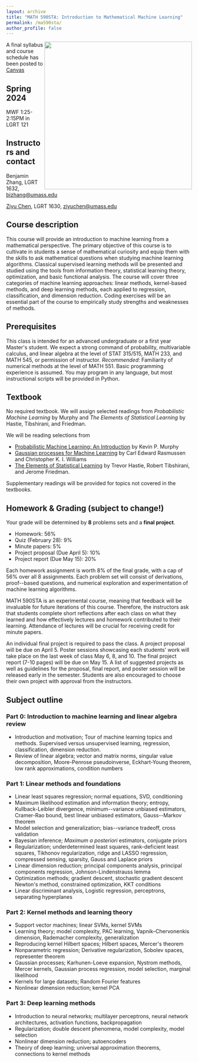 ```yaml
---
layout: archive
title: "MATH 590STA: Introduction to Mathematical Machine Learning"
permalink: /ma590sta/
author_profile: false
---
```


<!-- {% include base_path %}
 -->
 
 
 <!-- <span style="color:red"> ***As of 08 November 2023, enrollment for the class is full. However, if you are still interested in signing up for the course, please email us at bjzhang@umass.edu and ziyuchen@umass.edu.***  </span> -->

 [<img align="right" width="400" src="https://benjzhang.github.io/files/ma590sta_poster.png" />](https://benjzhang.github.io/files/ma590sta_poster.png)

A final syllabus and course schedule has been posted to [Canvas](https://umamherst.instructure.com/courses/8825)

## Spring 2024
MWF 1:25-2:15PM in LGRT 121

## Instructors and contact
Benjamin Zhang, LGRT 1632, bjzhang@umass.edu

[Ziyu Chen](https://sites.google.com/view/ziyu-chen), LGRT 1630, ziyuchen@umass.edu



## Course description

This course will provide an introduction to machine learning from a mathematical perspective. The primary objective of this course is to cultivate in students a sense of mathematical curiosity and equip them with the skills to ask mathematical questions when studying machine learning algorithms. Classical supervised learning methods will be presented and studied using the tools from information theory, statistical learning theory, optimization, and basic functional analysis. The course will cover three categories of machine learning approaches: linear methods, kernel-based methods, and deep learning methods, each applied to regression, classification, and dimension reduction. Coding exercises will be an essential part of the course to empirically study strengths and weaknesses of methods. 

## Prerequisites
This class is intended for an advanced undergraduate or a first year Master's student. We expect a strong command of probability, multivariable calculus, and linear algebra at the level of STAT 315/515, MATH 233, and MATH 545, or permission of instructor. *Recommended*: Familiarity of numerical methods at the level of MATH 551. Basic programming experience is assumed. You may program in any language, but most instructional scripts will be provided in Python.  


## Textbook 
No required textbook. We will assign selected readings from *Probabilistic Machine Learning* by Murphy and *The Elements of Statistical Learning* by Hastie, Tibshirani, and Friedman. 

We will be reading selections from 
- [Probabilistic Machine Learning: An Introduction](https://probml.github.io/pml-book/book1.html) by Kevin P. Murphy
- [Gaussian processes for Machine Learning](https://gaussianprocess.org/gpml/) by Carl Edward Rasmussen and Christopher K. I. Williams
- [The Elements of Statistical Learning](https://hastie.su.domains/ElemStatLearn/) by Trevor Hastie, Robert Tibshirani, and Jerome Friedman.

Supplementary readings will be provided for topics not covered in the textbooks. 



## Homework & Grading (subject to change!)
Your grade will be determined by **8** problems sets and a **final project**. 
- Homework: 56%
- Quiz (February 28): 9%
- Minute papers: 5%
- Project proposal (Due April 5): 10%
- Project report (Due May 15): 20% 

Each homework assignment is worth 8% of the final grade, with a cap of 56% over all 8 assignments. Each problem set will consist of derivations, proof--based questions, and numerical exploration and experimentation of machine learning algorithms. 

MATH 590STA is an experimental course, meaning that feedback will be invaluable for future iterations of this course. Therefore, the instructors ask that students complete short reflections after each class on what they learned and how effectively lectures and homework contributed to their learning. Attendance of lectures will be crucial for receiving credit for minute papers. 


An individual final project is required to pass the class. A project proposal will be due on April 5. Poster sessions showcasing each students' work will take place on the last week of class May 6, 8, and 10. The final project report (7-10 pages) will be due on May 15. A list of suggested projects as well as guidelines for the proposal, final report, and poster session will be released early in the semester.  Students are also encouraged to choose their own project with approval from the instructors. 



## Subject outline

### Part 0: Introduction to machine learning and linear algebra review
-  Introduction and motivation; Tour of machine learning topics and methods. Supervised versus unsupervised learning, regression, classification, dimension reduction. 
-  Review of linear algebra; vector and matrix norms, singular value decomposition, Moore-Penrose pseudoinverse, Eckhart-Young theorem, low rank approximations, condition numbers

### Part 1: Linear methods and foundations

- Linear least squares regression; normal equations, SVD, conditioning
- Maximum likelihood estimation and information theory; entropy, Kullback-Leibler divergence, minimum--variance unbiased estimators, Cramer-Rao bound, best linear unbiased estimators, Gauss--Markov theorem
- Model selection and generalization; bias--variance tradeoff, cross validation
- Bayesian inference; *Maximum a posteriori* estimators, conjugate priors
- Regularization; underdetermined least squares, rank-deficient least squares, Tikhonov regularization, ridge and LASSO regression, compressed sensing, sparsity, Gauss and Laplace priors
- Linear dimension reduction; principal components analysis, principal components regression, Johnson-Lindenstrauss lemma
- Optimization methods; gradient descent, stochastic gradient descent Newton's method, constrained optimization, KKT conditions
-  Linear discriminant analysis, Logistic regression, perceptrons, separating hyperplanes
     



### Part 2: Kernel methods and learning theory

- Support vector machines; linear SVMs, kernel SVMs
- Learning theory; model complexity, PAC learning, Vapnik–Chervonenkis dimension, Rademacher complexity, generalization
- Reproducing kernel Hilbert spaces; Hilbert spaces, Mercer's theorem
- Nonparametric regression;  Derivative regularization, Sobolev spaces, representer theorem
- Gaussian processes; Karhunen-Loeve expansion, Nystrom methods, Mercer kernels, Gaussian process regression, model selection, marginal likelihood
- Kernels for large datasets; Random Fourier features
- Nonlinear dimension reduction; kernel PCA

### Part 3: Deep learning methods

 - Introduction to neural networks; multilayer perceptrons, neural network architectures, activation functions, backpropagation
- Regularization; double descent phenomena, model complexity, model selection       
- Nonlinear dimension reduction; autoencoders
- Theory of deep learning; universal approximation theorems, connections to kernel methods

<!-- \item \textbf{Lecture 22:} Theory of deep learning II; connections to kernel methods, neural tangent kernel

\item \textbf{Lecture 23:} Theory of deep learning III; implicit regularization, double descent phenomenon -->

<!-- ### Part 4: Student presentations -->









<!-- {% for post in site.teaching reversed %}
  {% include archive-single.html %} -->
<!-- {% endfor %}
 -->